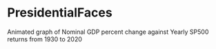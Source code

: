 # PresidentialFaces
Animated graph of Nominal GDP percent change against Yearly SP500 returns from 1930 to 2020
